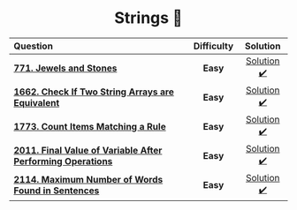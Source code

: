 <div align = "center">
  
# Strings 🥶

  | Question |Difficulty| Solution |
  | :------- | :------: | :------: |
  | [**771. Jewels and Stones**](https://leetcode.com/problems/jewels-and-stones/) | **Easy** | [Solution ✔️ ](https://github.com/swayamterode/Codes/blob/main/LeetCode/String/0771.%20Jewels%20and%20Stones.cpp)|
  |[**1662. Check If Two String Arrays are Equivalent**](https://leetcode.com/problems/check-if-two-string-arrays-are-equivalent/) | **Easy** | [Solution ✔️](https://github.com/swayamterode/Codes/blob/main/LeetCode/String/1662.%20Check%20If%20Two%20String%20Arrays%20are%20Equivalent.cpp) |
  | [**1773. Count Items Matching a Rule**](https://leetcode.com/problems/count-items-matching-a-rule/) |**Easy**| [Solution ✔️](https://github.com/swayamterode/Codes/blob/main/LeetCode/String/1773.%20Count%20Items%20Matching%20a%20Rule.cpp)|
  |[**2011. Final Value of Variable After Performing Operations**](https://leetcode.com/problems/final-value-of-variable-after-performing-operations/) | **Easy** | [Solution ✔️](https://github.com/swayamterode/Codes/blob/main/LeetCode/String/2011.%20Final%20Value%20of%20Variable%20After%20Performing%20Operations.cpp)|
  | [**2114. Maximum Number of Words Found in Sentences**](https://leetcode.com/problems/maximum-number-of-words-found-in-sentences/) | **Easy** | [Solution ✔️](https://github.com/swayamterode/Codes/blob/main/LeetCode/String/2114.%20Maximum%20Number%20of%20Words%20Found%20in%20Sentences.cpp) |


